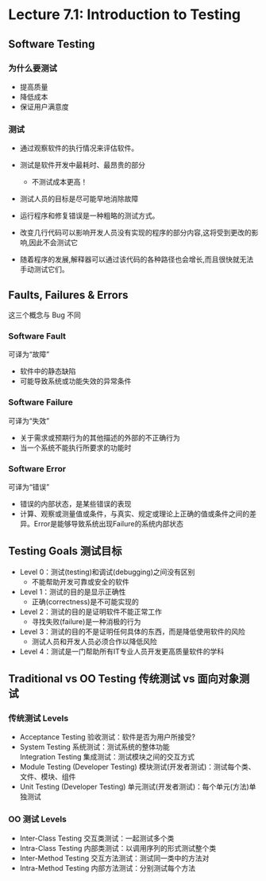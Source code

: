 # Lecture 7.1: Introduction to Testing  

## Software Testing  
### 为什么要测试  
- 提高质量  
- 降低成本  
- 保证用户满意度  
### 测试  
- 通过观察软件的执行情况来评估软件。  
- 测试是软件开发中最耗时、最昂贵的部分  
  - 不测试成本更高！  
- 测试人员的目标是尽可能早地消除故障  

- 运行程序和修复错误是一种粗略的测试方式。  
- 改变几行代码可以影响开发人员没有实现的程序的部分内容,这将受到更改的影响,因此不会测试它  
- 随着程序的发展,解释器可以通过该代码的各种路径也会增长,而且很快就无法手动测试它们。  


## Faults, Failures & Errors  
这三个概念与 Bug 不同  
### Software Fault  
可译为“故障”  
- 软件中的静态缺陷  
- 可能导致系统或功能失效的异常条件  

### Software Failure  
可译为“失效”  
- 关于需求或预期行为的其他描述的外部的不正确行为  
- 当一个系统不能执行所要求的功能时  

### Software Error  
可译为“错误”  
- 错误的内部状态，是某些错误的表现  
- 计算、观察或测量值或条件，与真实、规定或理论上正确的值或条件之间的差异。Error是能够导致系统出现Failure的系统内部状态  


## Testing Goals 测试目标  
- Level 0：测试(testing)和调试(debugging)之间没有区别   
  - 不能帮助开发可靠或安全的软件  
- Level 1：测试的目的是显示正确性  
  - 正确(correctness)是不可能实现的  
- Level 2：测试的目的是证明软件不能正常工作  
  - 寻找失败(failure)是一种消极的行为  
- Level 3：测试的目的不是证明任何具体的东西，而是降低使用软件的风险  
  - 测试人员和开发人员必须合作以降低风险  
- Level 4：测试是一门帮助所有IT专业人员开发更高质量软件的学科  


## Traditional vs OO Testing 传统测试 vs 面向对象测试  
### 传统测试 Levels  
- Acceptance Testing 验收测试：软件是否为用户所接受?  
- System Testing 系统测试：测试系统的整体功能  
Integration Testing 集成测试：测试模块之间的交互方式  
- Module Testing (Developer Testing) 模块测试(开发者测试)：测试每个类、文件、模块、组件  
- Unit Testing (Developer Testing) 单元测试(开发者测试)：每个单元(方法)单独测试  

### OO 测试 Levels  
- Inter-Class Testing 交互类测试：一起测试多个类  
- Intra-Class Testing 内部类测试：以调用序列的形式测试整个类  
- Inter-Method Testing 交互方法测试：测试同一类中的方法对  
- Intra-Method Testing 内部方法测试：分别测试每个方法